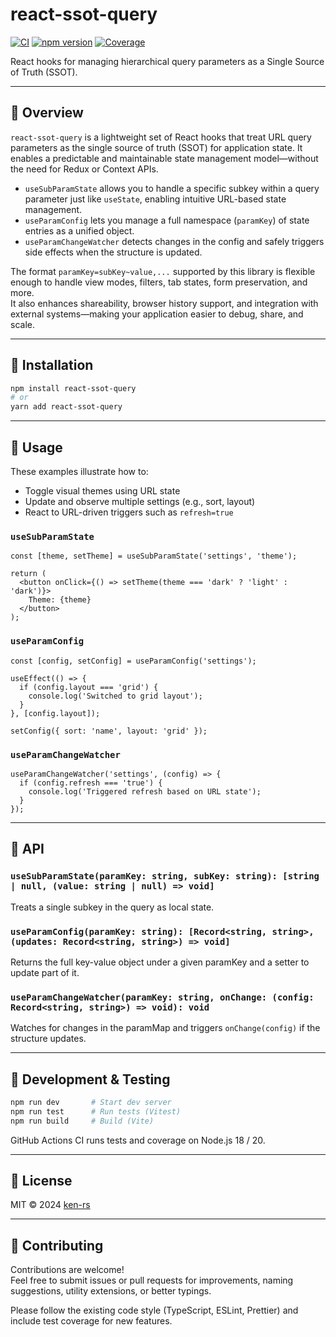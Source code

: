 # react-ssot-query

[![CI](https://github.com/ken-rs/react-ssot-query/actions/workflows/test.yml/badge.svg)](https://github.com/ken-rs/react-ssot-query/actions/workflows/test.yml)
[![npm version](https://img.shields.io/npm/v/react-ssot-query.svg)](https://www.npmjs.com/package/react-ssot-query)
[![Coverage](https://img.shields.io/badge/coverage-95%25-brightgreen.svg)](./coverage)

React hooks for managing hierarchical query parameters as a Single Source of Truth (SSOT).

---

## 📘 Overview

`react-ssot-query` is a lightweight set of React hooks that treat URL query parameters as the single source of truth (SSOT) for application state. It enables a predictable and maintainable state management model—without the need for Redux or Context APIs.

- `useSubParamState` allows you to handle a specific subkey within a query parameter just like `useState`, enabling intuitive URL-based state management.
- `useParamConfig` lets you manage a full namespace (`paramKey`) of state entries as a unified object.
- `useParamChangeWatcher` detects changes in the config and safely triggers side effects when the structure is updated.

The format `paramKey=subKey~value,...` supported by this library is flexible enough to handle view modes, filters, tab states, form preservation, and more.  
It also enhances shareability, browser history support, and integration with external systems—making your application easier to debug, share, and scale.

---

## 🚀 Installation

```bash
npm install react-ssot-query
# or
yarn add react-ssot-query
```

---

## 🔧 Usage

These examples illustrate how to:

- Toggle visual themes using URL state
- Update and observe multiple settings (e.g., sort, layout)
- React to URL-driven triggers such as `refresh=true`

### `useSubParamState`

```tsx
const [theme, setTheme] = useSubParamState('settings', 'theme');

return (
  <button onClick={() => setTheme(theme === 'dark' ? 'light' : 'dark')}>
    Theme: {theme}
  </button>
);
```

### `useParamConfig`

```tsx
const [config, setConfig] = useParamConfig('settings');

useEffect(() => {
  if (config.layout === 'grid') {
    console.log('Switched to grid layout');
  }
}, [config.layout]);

setConfig({ sort: 'name', layout: 'grid' });
```

### `useParamChangeWatcher`

```tsx
useParamChangeWatcher('settings', (config) => {
  if (config.refresh === 'true') {
    console.log('Triggered refresh based on URL state');
  }
});
```

---

## 🧩 API

### `useSubParamState(paramKey: string, subKey: string): [string | null, (value: string | null) => void]`

Treats a single subkey in the query as local state.

### `useParamConfig(paramKey: string): [Record<string, string>, (updates: Record<string, string>) => void]`

Returns the full key-value object under a given paramKey and a setter to update part of it.

### `useParamChangeWatcher(paramKey: string, onChange: (config: Record<string, string>) => void): void`

Watches for changes in the paramMap and triggers `onChange(config)` if the structure updates.

---

## 🧪 Development & Testing

```bash
npm run dev       # Start dev server
npm run test      # Run tests (Vitest)
npm run build     # Build (Vite)
```

GitHub Actions CI runs tests and coverage on Node.js 18 / 20.

---

## 📄 License

MIT © 2024 [ken-rs](https://github.com/ken-rs)

---

## 🙌 Contributing

Contributions are welcome!  
Feel free to submit issues or pull requests for improvements, naming suggestions, utility extensions, or better typings.

Please follow the existing code style (TypeScript, ESLint, Prettier) and include test coverage for new features.
